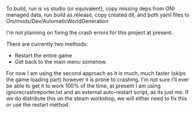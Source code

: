 To build, run is vs studio (or equivalent), copy missing deps from ONI managed data, run build as release, copy created dll, and both yaml files to Oni/mods/Dev/AutomaticWorldGeneration


I'm not planning on fixing the crash errors for this project at present.

There are currently two methods:
 - Restart the entire game
 - Get back to the main menu somehow.

For now I am using the second approach as it is much, much faster (skips the game loading part) however it is prone to crashing. I'm not sure I'll ever be able to get it to work 100% of the time, at present I am using ignorecrashreporter.txt and an external auto-restart script, as its just me. If we do distribute this on the steam workshop, we will either need to fix this or use the restart method.